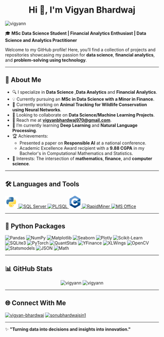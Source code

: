 <h1 align="center">Hi 👋, I'm Vigyan Bhardwaj</h1>

<p align="left"> <img src="https://komarev.com/ghpvc/?username=vigyann&label=Profile%20views&color=0e75b6&style=flat" alt="vigyann" /> </p>

🎓 **MSc Data Science Student | Financial Analytics Enthusiast | Data Science and Analytics Practitioner**  

Welcome to my GitHub profile! Here, you’ll find a collection of projects and repositories showcasing my passion for **data science**, **financial analytics**, and **problem-solving using technology**.  

---

## 🌟 About Me

- 🔍 I specialize in **Data Science** ,**Data Analytics** and **Financial Analytics**.  
- 💡 Currently pursuing an **MSc in Data Science with a Minor in Finance**.  
- 🔭 Currently working on **Animal Tracking for Wildlife Conservation using Neural Networks**.  
- 🤝 Looking to collaborate on **Data Science/Machine Learning Projects**.  
- 📧 Reach me at **vigyanbhardwaj970@gmail.com**.  
- 🌱 I’m currently learning **Deep Learning** and **Natural Language Processing**.  
- 🏆 Achievements:  
  - Presented a paper on **Responsible AI** at a national conference.  
  - Academic Excellence Award recipient with a **9.88 CGPA** in my Bachelor's in Computational Mathematics and Statistics.  
- 🎨 Interests: The intersection of **mathematics**, **finance**, and **computer science**.  

---

## 🛠️ Languages and Tools

<p align="left">
<a href="https://www.python.org" target="_blank" rel="noreferrer"> <img src="https://raw.githubusercontent.com/devicons/devicon/master/icons/python/python-original.svg" alt="Python" width="40" height="40"/> </a>  
<a href="https://www.microsoft.com/en-us/sql-server" target="_blank" rel="noreferrer"> <img src="https://www.svgrepo.com/show/303229/microsoft-sql-server-logo.svg" alt="SQL Server" width="40" height="40"/> </a>  
<a href="https://www.oracle.com/database/" target="_blank" rel="noreferrer"> <img src="https://upload.wikimedia.org/wikipedia/commons/5/50/PLSQL_Logo.png" alt="PL/SQL" width="40" height="40"/> </a>  
<a href="https://www.w3schools.com/cpp/" target="_blank" rel="noreferrer"> <img src="https://raw.githubusercontent.com/devicons/devicon/master/icons/cplusplus/cplusplus-original.svg" alt="C++" width="40" height="40"/> </a>  
<a href="https://rapidminer.com/" target="_blank" rel="noreferrer"> <img src="https://upload.wikimedia.org/wikipedia/commons/2/20/RapidMiner_logo_2017.png" alt="RapidMiner" width="40" height="40"/> </a>  
<a href="https://www.microsoft.com/en/microsoft-365" target="_blank" rel="noreferrer"> <img src="https://upload.wikimedia.org/wikipedia/commons/3/33/Microsoft_Office_logo_2019.png" alt="MS Office" width="40" height="40"/> </a>  
</p>

---

## 🐍 Python Packages

<p align="left">
<img src="https://img.shields.io/badge/Pandas-150458?style=flat&logo=pandas&logoColor=white" alt="Pandas" />  
<img src="https://img.shields.io/badge/NumPy-013243?style=flat&logo=numpy&logoColor=white" alt="NumPy" />  
<img src="https://img.shields.io/badge/Matplotlib-019733?style=flat&logo=python&logoColor=white" alt="Matplotlib" />  
<img src="https://img.shields.io/badge/Seaborn-3776AB?style=flat&logo=python&logoColor=white" alt="Seaborn" />  
<img src="https://img.shields.io/badge/Plotly-3F4F75?style=flat&logo=plotly&logoColor=white" alt="Plotly" />
<img src="https://img.shields.io/badge/Scikit--Learn-F7931E?style=flat&logo=scikit-learn&logoColor=white" alt="Scikit-Learn" /> 
<img src="https://img.shields.io/badge/SQLite3-003B57?style=flat&logo=sqlite&logoColor=white" alt="SQLite3" />  
<img src="https://img.shields.io/badge/PyTorch-EE4C2C?style=flat&logo=pytorch&logoColor=white" alt="PyTorch" />  
<img src="https://img.shields.io/badge/QuantStats-009688?style=flat&logo=python&logoColor=white" alt="QuantStats" />
<img src="https://img.shields.io/badge/YFinance-76D7C4?style=flat&logo=python&logoColor=white" alt="YFinance" />
<img src="https://img.shields.io/badge/XLWings-1E4D2B?style=flat&logo=microsoft-excel&logoColor=white" alt="XLWings" /> 
<img src="https://img.shields.io/badge/OpenCV-5C3EE8?style=flat&logo=opencv&logoColor=white" alt="OpenCV" />  
<img src="https://img.shields.io/badge/Statsmodels-FFDD00?style=flat&logo=python&logoColor=white" alt="Statsmodels" />  
<img src="https://img.shields.io/badge/JSON-000000?style=flat&logo=json&logoColor=white" alt="JSON" />  
<img src="https://img.shields.io/badge/Math-00A000?style=flat&logo=python&logoColor=white" alt="Math" />  
</p>

---
 
## 📊  GitHub Stats

<div align="center">
  <img height="180em" src="https://github-readme-stats.vercel.app/api/top-langs?username=vigyann&show_icons=true&locale=en&layout=compact" alt="vigyann" />
  <img height="180em" src="https://github-readme-streak-stats.herokuapp.com/?user=vigyann&" alt="vigyann" />
</div>

---

## 🌐 Connect With Me

<p align="left">
<a href="https://linkedin.com/in/www.linkedin.com/in/vigyan-bhardwaj-ab1686245" target="blank"><img align="center" src="https://raw.githubusercontent.com/rahuldkjain/github-profile-readme-generator/master/src/images/icons/Social/linked-in-alt.svg" alt="vigyan-bhardwaj" height="30" width="40" /></a>
<a href="https://www.hackerrank.com/sonubhardwajsin1" target="blank"><img align="center" src="https://raw.githubusercontent.com/rahuldkjain/github-profile-readme-generator/master/src/images/icons/Social/hackerrank.svg" alt="sonubhardwajsin1" height="30" width="40" /></a>
</p>

---

✨ **"Turning data into decisions and insights into innovation."**
